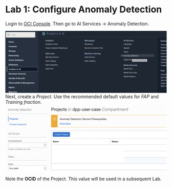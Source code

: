 Lab 1: Configure Anomaly Detection
=================

Login to [OCI Console](https://cloud.oracle.com). Then go to AI Services → Anomaly Detection. 

![](./images/Set-AD1.png)
Next, create a *Project*. Use the recommended default values for *FAP* and *Training fraction*.
![](./images/Set-AD2.png)

Note the **OCID** of the Project. This value will be used in a subsequent Lab.

